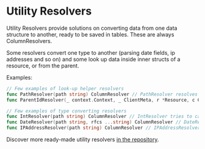 # Utility Resolvers

Utility Resolvers provide solutions on converting data from one data structure to another, ready to be saved in tables. These are always ColumnResolvers.

Some resolvers convert one type to another (parsing date fields, ip addresses and so on) and some look up data inside inner structs of a resource, or from the parent.

Examples:
```go
// Few examples of look-up helper resolvers
func PathResolver(path string) ColumnResolver // PathResolver resolves a field in the Resource.Item
func ParentIdResolver(_ context.Context, _ ClientMeta, r *Resource, c Column) error // ParentPathResolver resolves a field from the parent

// Few examples of type converting resolvers
func IntResolver(path string) ColumnResolver // IntResolver tries to cast value into int
func DateResolver(path string, rfcs ...string) ColumnResolver // DateResolver resolves the different date formats (ISODate - 2011-10-05T14:48:00.000Z is default) into *time.Time
func IPAddressResolver(path string) ColumnResolver // IPAddressResolver resolves the ip string value and returns net.IP
```

Discover more ready-made utility resolvers [in the repository](https://github.com/cloudquery/cq-provider-sdk/blob/main/provider/schema/resolvers.go).
